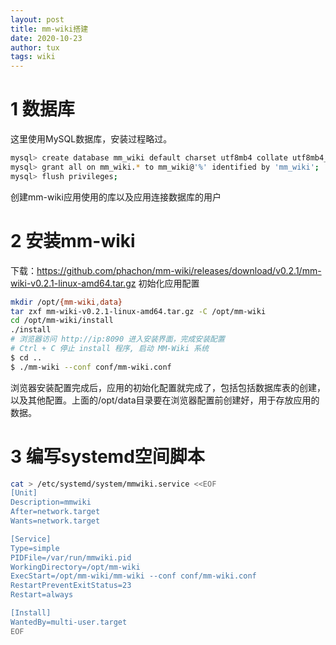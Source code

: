 ```yaml
---
layout: post
title: mm-wiki搭建
date: 2020-10-23
author: tux
tags: wiki
---
```


# 1 数据库

这里使用MySQL数据库，安装过程略过。

```bash
mysql> create database mm_wiki default charset utf8mb4 collate utf8mb4_general_ci;
mysql> grant all on mm_wiki.* to mm_wiki@'%' identified by 'mm_wiki';
mysql> flush privileges;
```
创建mm-wiki应用使用的库以及应用连接数据库的用户

# 2 安装mm-wiki

下载：https://github.com/phachon/mm-wiki/releases/download/v0.2.1/mm-wiki-v0.2.1-linux-amd64.tar.gz
初始化应用配置
```bash
mkdir /opt/{mm-wiki,data}
tar zxf mm-wiki-v0.2.1-linux-amd64.tar.gz -C /opt/mm-wiki
cd /opt/mm-wiki/install
./install
# 浏览器访问 http://ip:8090 进入安装界面，完成安装配置
# Ctrl + C 停止 install 程序, 启动 MM-Wiki 系统
$ cd ..
$ ./mm-wiki --conf conf/mm-wiki.conf
```
浏览器安装配置完成后，应用的初始化配置就完成了，包括包括数据库表的创建，以及其他配置。上面的/opt/data目录要在浏览器配置前创建好，用于存放应用的数据。

# 3 编写systemd空间脚本

```bash
cat > /etc/systemd/system/mmwiki.service <<EOF
[Unit]
Description=mmwiki
After=network.target
Wants=network.target

[Service]
Type=simple
PIDFile=/var/run/mmwiki.pid
WorkingDirectory=/opt/mm-wiki
ExecStart=/opt/mm-wiki/mm-wiki --conf conf/mm-wiki.conf
RestartPreventExitStatus=23
Restart=always

[Install]
WantedBy=multi-user.target
EOF
```
